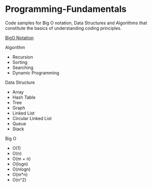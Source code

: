 # Programming-Fundamentals
Code samples for Big O notation, Data Structures and Algorithms that constitute the basics of understanding coding principles.

[BigO Notation](https://github.com/faisalkhan91/Programming-Fundamentals/tree/main/Big%20O%20Notation)

Algorithm
- Recursion
- Sorting
- Searching
- Dynamic Programming

Data Structure
- Array
- Hash Table
- Tree
- Graph
- Linked List
 - Circular Linked List
- Queue
- Stack

Big O
- O(1)
- O(n)
- O(m + n)
- O(logn)
- O(nlogn)
- O(m*n)
- O(n^2)


